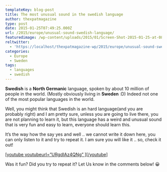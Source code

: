 ```yaml
---
templateKey: blog-post
title: The most unusual sound in the swedish language
author: thexpatmagazine
type: post
date: 2015-01-25T07:49:25.000Z
url: /2015/europe/unusual-sound-swedish-language/
featuredimage: /wp-content/uploads/2015/01/Screen-Shot-2015-01-25-at-08.47.36.png
reltwitter:
  - 'https://localhost/thexpatmagazine-wp/2015/europe/unusual-sound-swedish-language/?utm_source=ReviveOldPost&utm_medium=social&utm_campaign=ReviveOldPost'
categories:
  - Europe
  - Sweden
tags:
  - languages
  - swedish
---
```


**Swedish** is a **North Germanic** language, spoken by about 10 million of people in the world. (Mostly obviously living in **Sweden** :D) Indeed not one of the most popular languages in the world.<!--more-->

Well, you might think that Swedish is an hard language(and you are probably right) and I am pretty sure, unless you are going to live there, you are not planning to learn it, but this language has a weird and unusual sound that is very fun and easy to learn, everyone should learn this.

It&#8217;s the way how the say yes and well .. we cannot write it down here, you can only listen to it and try to repeat it. I am sure you will like it .. so, check it out!



[\[youtube youtubeurl=&#8221;URgdIAz4QNg&#8221; \]\[/youtube\]][1]

Was it fun? Did you try to repeat it? Let Us know in the comments below! 😀

[1]: https://youtube.com/watch?v=URgdIAz4QNg
